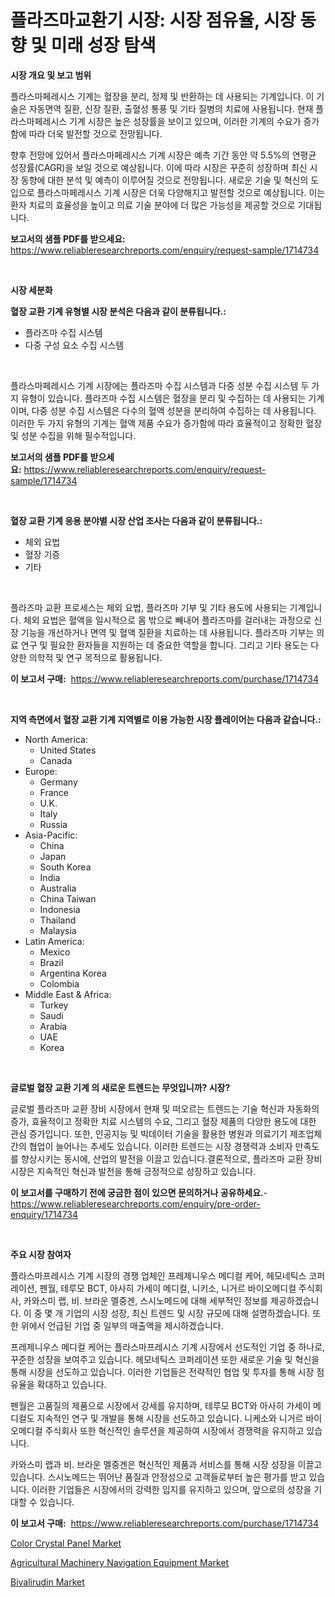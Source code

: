 <p><h1>플라즈마교환기 시장: 시장 점유율, 시장 동향 및 미래 성장 탐색</h1></p><p><strong>시장 개요 및 보고 범위</strong></p>
<p><p>플라스마페레시스 기계는 혈장을 분리, 정제 및 반환하는 데 사용되는 기계입니다. 이 기술은 자동면역 질환, 신장 질환, 출혈성 통풍 및 기타 질병의 치료에 사용됩니다. 현재 플라스마페레시스 기계 시장은 높은 성장률을 보이고 있으며, 이러한 기계의 수요가 증가함에 따라 더욱 발전할 것으로 전망됩니다.</p><p>향후 전망에 있어서 플라스마페레시스 기계 시장은 예측 기간 동안 약 5.5%의 연평균 성장률(CAGR)을 보일 것으로 예상됩니다. 이에 따라 시장은 꾸준히 성장하며 최신 시장 동향에 대한 분석 및 예측이 이루어질 것으로 전망됩니다. 새로운 기술 및 혁신의 도입으로 플라스마페레시스 기계 시장은 더욱 다양해지고 발전할 것으로 예상됩니다. 이는 환자 치료의 효율성을 높이고 의료 기술 분야에 더 많은 가능성을 제공할 것으로 기대됩니다.</p></p>
<p><strong>보고서의 샘플 PDF를 받으세요:</strong> <a href="https://www.reliableresearchreports.com/enquiry/request-sample/1714734">https://www.reliableresearchreports.com/enquiry/request-sample/1714734</a></p>
<p>&nbsp;</p>
<p><strong>시장 세분화</strong></p>
<p><strong>혈장 교환 기계 유형별 시장 분석은 다음과 같이 분류됩니다.:</strong></p>
<p><ul><li>플라즈마 수집 시스템</li><li>다중 구성 요소 수집 시스템</li></ul></p>
<p>&nbsp;</p>
<p><p>플라스마페레시스 기계 시장에는 플라즈마 수집 시스템과 다중 성분 수집 시스템 두 가지 유형이 있습니다. 플라즈마 수집 시스템은 혈장을 분리 및 수집하는 데 사용되는 기계이며, 다중 성분 수집 시스템은 다수의 혈액 성분을 분리하여 수집하는 데 사용됩니다. 이러한 두 가지 유형의 기계는 혈액 제품 수요가 증가함에 따라 효율적이고 정확한 혈장 및 성분 수집을 위해 필수적입니다.</p></p>
<p><strong>보고서의 샘플 PDF를 받으세요:</strong>&nbsp;<a href="https://www.reliableresearchreports.com/enquiry/request-sample/1714734">https://www.reliableresearchreports.com/enquiry/request-sample/1714734</a></p>
<p>&nbsp;</p>
<p><strong> 혈장 교환 기계 응용 분야별 시장 산업 조사는 다음과 같이 분류됩니다.:</strong></p>
<p><ul><li>체외 요법</li><li>혈장 기증</li><li>기타</li></ul></p>
<p>&nbsp;</p>
<p><p>플라즈마 교환 프로세스는 체외 요법, 플라즈마 기부 및 기타 용도에 사용되는 기계입니다. 체외 요법은 혈액을 일시적으로 몸 밖으로 빼내어 플라즈마를 걸러내는 과정으로 신장 기능을 개선하거나 면역 및 혈액 질환을 치료하는 데 사용됩니다. 플라즈마 기부는 의료 연구 및 필요한 환자들을 지원하는 데 중요한 역할을 합니다. 그리고 기타 용도는 다양한 의학적 및 연구 목적으로 활용됩니다.</p></p>
<p><strong>이 보고서 구매:</strong>&nbsp; <a href="https://www.reliableresearchreports.com/purchase/1714734">https://www.reliableresearchreports.com/purchase/1714734</a></p>
<p>&nbsp;</p>
<p><strong>지역 측면에서 혈장 교환 기계 지역별로 이용 가능한 시장 플레이어는 다음과 같습니다.:</strong></p>
<p><ul>
    <li>
        North America:
        <ul>
            <li>United States</li>
            <li>Canada</li>
        </ul>
    </li>
    <li>
        Europe:
        <ul>
            <li>Germany</li>
            <li>France</li>
            <li>U.K.</li>
            <li>Italy</li>
            <li>Russia</li>
        </ul>
    </li>
    <li>
        Asia-Pacific:
        <ul>
            <li>China</li>
            <li>Japan</li>
            <li>South Korea</li>
            <li>India</li>
            <li>Australia</li>
            <li>China Taiwan</li>
            <li>Indonesia</li>
            <li>Thailand</li>
            <li>Malaysia</li>
        </ul>
    </li>
    <li>
        Latin America:
        <ul>
            <li>Mexico</li>
            <li>Brazil</li>
            <li>Argentina Korea</li>
            <li>Colombia</li>
        </ul>
    </li>
    <li>
        Middle East & Africa:
        <ul>
            <li>Turkey</li>
            <li>Saudi</li>
            <li>Arabia</li>
            <li>UAE</li>
            <li>Korea</li>
        </ul>
    </li>
    </ul></p>
<p>&nbsp;</p>
<p><strong>글로벌 혈장 교환 기계 의 새로운 트렌드는 무엇입니까? 시장?</strong></p>
<p><p>글로벌 플라즈마 교환 장비 시장에서 현재 및 떠오르는 트렌드는 기술 혁신과 자동화의 증가, 효율적이고 정확한 치료 시스템의 수요, 그리고 혈장 제품의 다양한 용도에 대한 관심 증가입니다. 또한, 인공지능 및 빅데이터 기술을 활용한 병원과 의료기기 제조업체 간의 협업이 늘어나는 추세도 있습니다. 이러한 트렌드는 시장 경쟁력과 소비자 만족도를 향상시키는 동시에, 산업의 발전을 이끌고 있습니다.결론적으로, 플라즈마 교환 장비 시장은 지속적인 혁신과 발전을 통해 긍정적으로 성장하고 있습니다.</p></p>
<p><strong>이 보고서를 구매하기 전에 궁금한 점이 있으면 문의하거나 공유하세요.</strong>- <a href="https://www.reliableresearchreports.com/enquiry/pre-order-enquiry/1714734">https://www.reliableresearchreports.com/enquiry/pre-order-enquiry/1714734</a></p>
<p>&nbsp;</p>
<p><strong>주요 시장 참여자</strong></p>
<p><p>플라스마프레시스 기계 시장의 경쟁 업체인 프레제니우스 메디컬 케어, 헤모네틱스 코퍼레이션, 펜월, 테루모 BCT, 아사히 가세이 메디컬, 니키소, 니거르 바이오메디컬 주식회사, 카와스미 랩, 비. 브라운 멜중겐, 스시노메드에 대해 세부적인 정보를 제공하겠습니다. 이 중 몇 개 기업의 시장 성장, 최신 트렌드 및 시장 규모에 대해 설명하겠습니다. 또한 위에서 언급된 기업 중 일부의 매출액을 제시하겠습니다. </p><p>프레제니우스 메디컬 케어는 플라스마프레시스 기계 시장에서 선도적인 기업 중 하나로, 꾸준한 성장을 보여주고 있습니다. 헤모네틱스 코퍼레이션 또한 새로운 기술 및 혁신을 통해 시장을 선도하고 있습니다. 이러한 기업들은 전략적인 협업 및 투자를 통해 시장 점유율을 확대하고 있습니다. </p><p>펜월은 고품질의 제품으로 시장에서 강세를 유지하며, 테루모 BCT와 아사히 가세이 메디컬도 지속적인 연구 및 개발을 통해 시장을 선도하고 있습니다. 니케소와 니거르 바이오메디컬 주식회사 또한 혁신적인 솔루션을 제공하여 시장에서 경쟁력을 유지하고 있습니다. </p><p>카와스미 랩과 비. 브라운 멜중겐은 혁신적인 제품과 서비스를 통해 시장 성장을 이끌고 있습니다. 스시노메드는 뛰어난 품질과 안정성으로 고객들로부터 높은 평가를 받고 있습니다. 이러한 기업들은 시장에서의 강력한 입지를 유지하고 있으며, 앞으로의 성장을 기대할 수 있습니다.</p></p>
<p><strong>이 보고서 구매:</strong>&nbsp;&nbsp;<a href="https://www.reliableresearchreports.com/purchase/1714734">https://www.reliableresearchreports.com/purchase/1714734</a></p>
<p><p><a href="https://view.publitas.com/reportprime-1/decoding-the-color-crystal-panel-market-a-deep-dive-into-the-latest-market-trends-market-segmentation-and-competitive-analysis/">Color Crystal Panel Market</a></p><p><a href="https://view.publitas.com/reportprime-1/agricultural-machinery-navigation-equipment-market-research-report-the-key-to-successful-business-strategy-forecasted-for-period-from-2023-2030/">Agricultural Machinery Navigation Equipment Market</a></p><p><a href="https://github.com/Glendatilghmankmgz0rbhwpy/Market-Research-Report-List-1/blob/main/bivalirudin-market.md">Bivalirudin Market</a></p></p>
